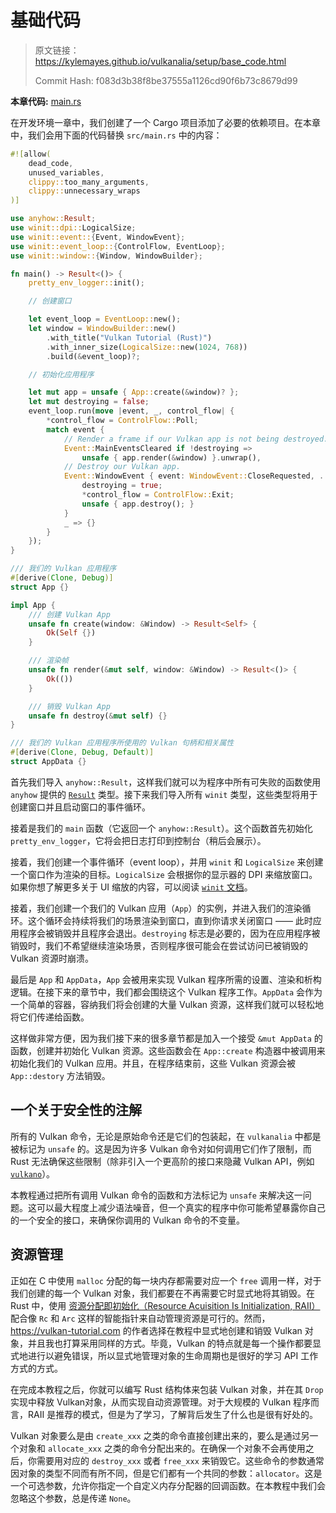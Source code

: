 # 基础代码

> 原文链接：<https://kylemayes.github.io/vulkanalia/setup/base_code.html>
> 
> Commit Hash: f083d3b38f8be37555a1126cd90f6b73c8679d99

**本章代码:** [main.rs](https://github.com/KyleMayes/vulkanalia/tree/master/tutorial/src/00_base_code.rs)

在开发环境一章中，我们创建了一个 Cargo 项目添加了必要的依赖项目。在本章中，我们会用下面的代码替换 `src/main.rs` 中的内容：

```rust
#![allow(
    dead_code,
    unused_variables,
    clippy::too_many_arguments,
    clippy::unnecessary_wraps
)]

use anyhow::Result;
use winit::dpi::LogicalSize;
use winit::event::{Event, WindowEvent};
use winit::event_loop::{ControlFlow, EventLoop};
use winit::window::{Window, WindowBuilder};

fn main() -> Result<()> {
    pretty_env_logger::init();

    // 创建窗口

    let event_loop = EventLoop::new();
    let window = WindowBuilder::new()
        .with_title("Vulkan Tutorial (Rust)")
        .with_inner_size(LogicalSize::new(1024, 768))
        .build(&event_loop)?;

    // 初始化应用程序

    let mut app = unsafe { App::create(&window)? };
    let mut destroying = false;
    event_loop.run(move |event, _, control_flow| {
        *control_flow = ControlFlow::Poll;
        match event {
            // Render a frame if our Vulkan app is not being destroyed.
            Event::MainEventsCleared if !destroying =>
                unsafe { app.render(&window) }.unwrap(),
            // Destroy our Vulkan app.
            Event::WindowEvent { event: WindowEvent::CloseRequested, .. } => {
                destroying = true;
                *control_flow = ControlFlow::Exit;
                unsafe { app.destroy(); }
            }
            _ => {}
        }
    });
}

/// 我们的 Vulkan 应用程序
#[derive(Clone, Debug)]
struct App {}

impl App {
    /// 创建 Vulkan App
    unsafe fn create(window: &Window) -> Result<Self> {
        Ok(Self {})
    }

    /// 渲染帧
    unsafe fn render(&mut self, window: &Window) -> Result<()> {
        Ok(())
    }

    /// 销毁 Vulkan App
    unsafe fn destroy(&mut self) {}
}

/// 我们的 Vulkan 应用程序所使用的 Vulkan 句柄和相关属性
#[derive(Clone, Debug, Default)]
struct AppData {}
```

首先我们导入 `anyhow::Result`，这样我们就可以为程序中所有可失败的函数使用 `anyhow` 提供的 [`Result`](https://docs.rs/anyhow/latest/anyhow/type.Result.html) 类型。接下来我们导入所有 `winit` 类型，这些类型将用于创建窗口并且启动窗口的事件循环。

接着是我们的 `main` 函数（它返回一个 `anyhow::Result`）。这个函数首先初始化 `pretty_env_logger`，它将会把日志打印到控制台（稍后会展示）。

接着，我们创建一个事件循环（event loop），并用 `winit` 和 `LogicalSize` 来创建一个窗口作为渲染的目标。`LogicalSize` 会根据你的显示器的 DPI 来缩放窗口。如果你想了解更多关于 UI 缩放的内容，可以阅读 [`winit` 文档](https://docs.rs/winit/latest/winit/dpi/index.html)。

接着，我们创建一个我们的 Vulkan 应用（`App`）的实例，并进入我们的渲染循环。这个循环会持续将我们的场景渲染到窗口，直到你请求关闭窗口 —— 此时应用程序会被销毁并且程序会退出。`destroying` 标志是必要的，因为在应用程序被销毁时，我们不希望继续渲染场景，否则程序很可能会在尝试访问已被销毁的 Vulkan 资源时崩溃。

最后是 `App` 和 `AppData`，`App` 会被用来实现 Vulkan 程序所需的设置、渲染和析构逻辑。在接下来的章节中，我们都会围绕这个 Vulkan 程序工作。`AppData` 会作为一个简单的容器，容纳我们将会创建的大量 Vulkan 资源，这样我们就可以轻松地将它们传递给函数。

这样做非常方便，因为我们接下来的很多章节都是加入一个接受 `&mut AppData` 的函数，创建并初始化 Vulkan 资源。这些函数会在 `App::create` 构造器中被调用来初始化我们的 Vulkan 应用。并且，在程序结束前，这些 Vulkan 资源会被 `App::destory` 方法销毁。

## 一个关于安全性的注解

所有的 Vulkan 命令，无论是原始命令还是它们的包装起，在 `vulkanalia` 中都是被标记为 `unsafe` 的。这是因为许多 Vulkan 命令对如何调用它们作了限制，而 Rust 无法确保这些限制（除非引入一个更高阶的接口来隐藏 Vulkan API，例如 [`vulkano`](https://vulkano.rs)）。

本教程通过把所有调用 Vulkan 命令的函数和方法标记为 `unsafe` 来解决这一问题。这可以最大程度上减少语法噪音，但一个真实的程序中你可能希望暴露你自己的一个安全的接口，来确保你调用的 Vulkan 命令的不变量。

## 资源管理

正如在 C 中使用 `malloc` 分配的每一块内存都需要对应一个 `free` 调用一样，对于我们创建的每一个 Vulkan 对象，我们都要在不再需要它时显式地将其销毁。在 Rust 中，使用 [资源分配即初始化（Resource Acuisition Is Initialization, RAII）](https://en.wikipedia.org/wiki/Resource_Acquisition_Is_Initialization) 配合像 `Rc` 和 `Arc` 这样的智能指针来自动管理资源是可行的。然而，<https://vulkan-tutorial.com> 的作者选择在教程中显式地创建和销毁 Vulkan 对象，并且我也打算采用同样的方式。毕竟，Vulkan 的特点就是每一个操作都要显式地进行以避免错误，所以显式地管理对象的生命周期也是很好的学习 API 工作方式的方式。

在完成本教程之后，你就可以编写 Rust 结构体来包装 Vulkan 对象，并在其 `Drop` 实现中释放 Vulkan对象，从而实现自动资源管理。对于大规模的 Vulkan 程序而言，RAII 是推荐的模式，但是为了学习，了解背后发生了什么也是很有好处的。

Vulkan 对象要么是由 `create_xxx` 之类的命令直接创建出来的，要么是通过另一个对象和 `allocate_xxx` 之类的命令分配出来的。在确保一个对象不会再使用之后，你需要用对应的 `destroy_xxx` 或者 `free_xxx` 来销毁它。这些命令的参数通常因对象的类型不同而有所不同，但是它们都有一个共同的参数：`allocator`。这是一个可选参数，允许你指定一个自定义内存分配器的回调函数。在本教程中我们会忽略这个参数，总是传递 `None`。
